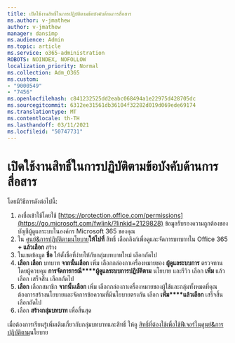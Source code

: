 ```yaml
---
title: เปิดใช้งานสิทธิ์ในการปฏิบัติตามข้อบังคับด้านการสื่อสาร
ms.author: v-jmathew
author: v-jmathew
manager: dansimp
ms.audience: Admin
ms.topic: article
ms.service: o365-administration
ROBOTS: NOINDEX, NOFOLLOW
localization_priority: Normal
ms.collection: Adm_O365
ms.custom:
- "9000549"
- "7456"
ms.openlocfilehash: c841232525dd2eabc068494a1e22975d428705dc
ms.sourcegitcommit: 6312ee31561db36104f32282d019d069ede69174
ms.translationtype: MT
ms.contentlocale: th-TH
ms.lasthandoff: 03/11/2021
ms.locfileid: "50747731"
---
```

# <a name="enable-permissions-for-communication-compliance"></a>เปิดใช้งานสิทธิ์ในการปฏิบัติตามข้อบังคับด้านการสื่อสาร

โดยมีวิธีการดังต่อไปนี้:

1. ลงชื่อเข้าใช้โดยใช้ [https://protection.office.com/permissions](https://go.microsoft.com/fwlink/?linkid=2129828) ข้อมูลรับรองความถูกต้องของบัญชีผู้ดูแลระบบในองค์กร Microsoft 365 ของคุณ
2. ใน [ศูนย์&การปฏิบัติตามนโยบาย](https://go.microsoft.com/fwlink/?linkid=2101341)**ให้ไปที่** สิทธิ์ เลือกลิงก์เพื่อดูและจัดการบทบาทใน Office 365 **\+ แล้วเลือก** สร้าง
3. ในเขตข้อมูล **ชื่อ** ให้ตั้งชื่อที่ง่ายให้กับกลุ่มบทบาทใหม่ เลือกถัดไป
4. **เลือก เลือก** บทบาท **จากนั้นเลือก** เพิ่ม เลือกกล่องกาเครื่องหมายของ **ผู้ดูแลระบบการ** ตรวจทานโดยผู้ควบคุม **การจัดการกรณี****ผู้ดูแลระบบการปฏิบัติตาม** นโยบาย และรีวิว เลือก **เพิ่ม** แล้วเลือก เสร็จสิ้น เลือกถัดไป
5. **เลือก** เลือกสมาชิก **จากนั้นเลือก** เพิ่ม เลือกกล่องกาเครื่องหมายของผู้ใช้และกลุ่มทั้งหมดที่คุณต้องการสร้างนโยบายและจัดการข้อความที่มีนโยบายตรงกัน เลือก **เพิ่ม****แล้วเลือก** เสร็จสิ้น เลือกถัดไป
6. เลือก **สร้างกลุ่มบทบาท** เพื่อสิ้นสุด

เมื่อต้องการเรียนรู้เพิ่มเติมเกี่ยวกับกลุ่มบทบาทและสิทธิ์ ให้ดู [สิทธิ์ที่ต้องใช้เพื่อใช้ฟีเจอร์ในศูนย์&การปฏิบัติตาม](https://go.microsoft.com/fwlink/?linkid=2114184)นโยบาย
